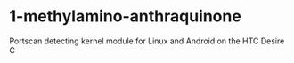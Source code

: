 1-methylamino-anthraquinone
===========================

Portscan detecting kernel module for Linux and Android on the HTC Desire C
